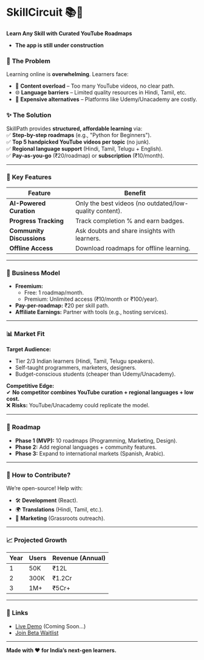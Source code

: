 # SkillCircuit 📚🚀  
   
**Learn Any Skill with Curated YouTube Roadmaps**  
- **The app is still under construction**

### 🌟 **The Problem**  
Learning online is **overwhelming**. Learners face:  
- 📌 **Content overload** – Too many YouTube videos, no clear path.  
- 🌐 **Language barriers** – Limited quality resources in Hindi, Tamil, etc.  
- 💸 **Expensive alternatives** – Platforms like Udemy/Unacademy are costly.  

### ✨ **The Solution**  
SkillPath provides **structured, affordable learning** via:  
✅ **Step-by-step roadmaps** (e.g., "Python for Beginners").  
✅ **Top 5 handpicked YouTube videos per topic** (no junk).  
✅ **Regional language support** (Hindi, Tamil, Telugu + English).  
✅ **Pay-as-you-go** (₹20/roadmap) or **subscription** (₹10/month).  

---

### 📱 **Key Features**  
| Feature | Benefit |  
|---------|---------|  
| **AI-Powered Curation** | Only the best videos (no outdated/low-quality content). |  
| **Progress Tracking** | Track completion % and earn badges. |  
| **Community Discussions** | Ask doubts and share insights with learners. |  
| **Offline Access** | Download roadmaps for offline learning. |  

---

### 🚀 **Business Model**  
- **Freemium:**  
  - Free: 1 roadmap/month.  
  - Premium: Unlimited access (₹10/month or ₹100/year).  
- **Pay-per-roadmap:** ₹20 per skill path.  
- **Affiliate Earnings:** Partner with tools (e.g., hosting services).  

---

### 📊 **Market Fit**  
**Target Audience:**  
- Tier 2/3 Indian learners (Hindi, Tamil, Telugu speakers).  
- Self-taught programmers, marketers, designers.  
- Budget-conscious students (cheaper than Udemy/Unacademy).  

**Competitive Edge:**  
✔ **No competitor combines YouTube curation + regional languages + low cost.**  
❌ **Risks:** YouTube/Unacademy could replicate the model.  

---

### 📅 **Roadmap**  
- **Phase 1 (MVP):** 10 roadmaps (Programming, Marketing, Design).  
- **Phase 2:** Add regional languages + community features.  
- **Phase 3:** Expand to international markets (Spanish, Arabic).  

---

### 🤝 **How to Contribute?**  
We’re open-source! Help with:  
- 🛠️ **Development** (React).  
- 🌍 **Translations** (Hindi, Tamil, etc.).  
- 📢 **Marketing** (Grassroots outreach).  

---

### 📈 **Projected Growth**  
| Year | Users | Revenue (Annual) |  
|------|-------|------------------|  
| 1    | 50K   | ₹12L             |  
| 2    | 300K  | ₹1.2Cr           |  
| 3    | 1M+   | ₹5Cr+            |  

---

### 🔗 **Links**  
- [Live Demo](#) (Coming Soon...)   
- [Join Beta Waitlist](#)  

---

**Made with ❤️ for India’s next-gen learners.**

